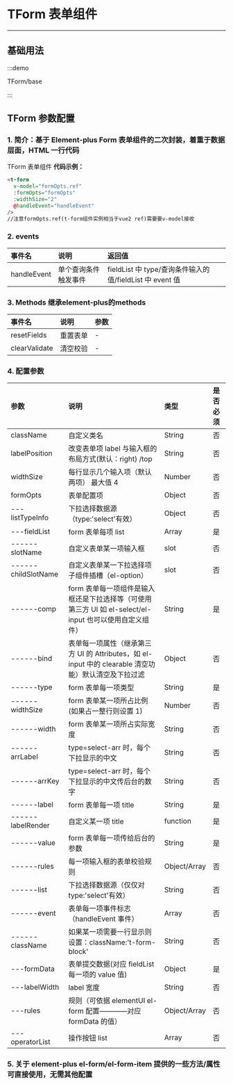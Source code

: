 # TForm 表单组件

---

## 基础用法

:::demo

TForm/base

:::

## TForm 参数配置

### 1. 简介：基于 Element-plus Form 表单组件的二次封装，着重于数据层面，HTML 一行代码

TForm 表单组件 **代码示例：**

```html
<t-form
  v-model="formOpts.ref"
  :formOpts="formOpts"
  :widthSize="2"
  @handleEvent="handleEvent"
/>
//注意formOpts.ref(t-form组件实例相当于vue2 ref)需要要v-model接收
```

### 2. events

| 事件名 | 说明 | 返回值 |
| :-- | :-- | :-- |
| handleEvent | 单个查询条件触发事件 | fieldList 中 type/查询条件输入的值/fieldList 中 event 值 |

### 3. Methods 继承element-plus的methods

| 事件名        | 说明     | 参数 |
| :------------ | :------- | :--- |
| resetFields   | 重置表单 | -    |
| clearValidate | 清空校验 | -    |

### 4. 配置参数

| 参数 | 说明 | 类型 | 是否必须 |
| :-- | :-- | :-- | :-- |
| className | 自定义类名 | String | 否 |
| labelPosition | 改变表单项 label 与输入框的布局方式(默认：right) /top | String | 否 |
| widthSize | 每行显示几个输入项（默认两项） 最大值 4 | Number | 否 |
| formOpts | 表单配置项 | Object | 否 |
| ---listTypeInfo | 下拉选择数据源（type:'select'有效） | Object | 否 |
| ---fieldList | form 表单每项 list | Array | 是 |
| ------slotName | 自定义表单某一项输入框 | slot | 否 |
| ------childSlotName | 自定义表单某一下拉选择项子组件插槽（el-option） | slot | 否 |
| ------comp | form 表单每一项组件是输入框还是下拉选择等（可使用第三方 UI 如 el-select/el-input 也可以使用自定义组件） | String | 是 |
| ------bind | 表单每一项属性（继承第三方 UI 的 Attributes，如 el-input 中的 clearable 清空功能）默认清空及下拉过滤 | Object | 否 |
| ------type | form 表单每一项类型 | String | 是 |
| ------widthSize | form 表单某一项所占比例(如果占一整行则设置 1) | Number | 否 |
| ------width | form 表单某一项所占实际宽度 | String | 否 |
| ------arrLabel | type=select-arr 时，每个下拉显示的中文 | String | 否 |
| ------arrKey | type=select-arr 时，每个下拉显示的中文传后台的数字 | String | 否 |
| ------label | form 表单每一项 title | String | 是 |
| ------labelRender | 自定义某一项 title | function | 是 |
| ------value | form 表单每一项传给后台的参数 | String | 是 |
| ------rules | 每一项输入框的表单校验规则 | Object/Array | 否 |
| ------list | 下拉选择数据源（仅仅对 type:'select'有效） | String | 否 |
| ------event | 表单每一项事件标志（handleEvent 事件） | Array | 否 |
| ------className | 如果某一项需要一行显示则设置：className:'t-form-block' | String | 否 |
| ---formData | 表单提交数据(对应 fieldList 每一项的 value 值) | Object | 是 |
| ---labelWidth | label 宽度 | String | 否 |
| ---rules | 规则（可依据 elementUI el-form 配置————对应 formData 的值） | Object/Array | 否 |
| ---operatorList | 操作按钮 list | Array | 否 |

### 5. 关于 element-plus el-form/el-form-item 提供的一些方法/属性可直接使用，无需其他配置
